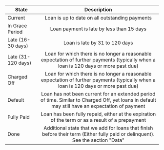 | State         | Description   |
| ------------- |:-------------:|
| Current      | Loan is up to date on all outstanding payments |
| In Grace Period      | Loan payment is late by less than 15 days |
| Late (16-30 days) | Loan is late by 31 to 120 days |
| Late (31-120 days) | Loan for which there is no longer a reasonable expectation of further payments (typically when a loan is 120 days or more past due) |
| Charged Off | Loan for which there is no longer a reasonable expectation of further payments (typically when a loan is 120 days or more past due) |
| Default | Loan has not been current for an extended period of time. Similar to Charged Off, yet loans in default may still have an expectation of payment |
| Fully Paid | Loan has been fully repaid, either at the expiration of the term or as a result of a prepayment |
| Done | Additional state that we add for loans that finish before their term (Either fully paid or delinquent). See the section "Data" |